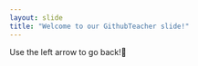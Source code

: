 ```yaml
---
layout: slide
title: "Welcome to our GithubTeacher slide!"
---
```

Use the left arrow to go back!:tada:


